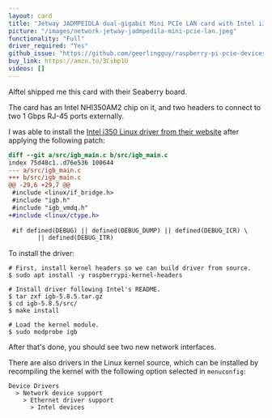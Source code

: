 ```yaml
---
layout: card
title: "Jetway JADMPEIDLA dual-gigabit Mini PCIe LAN card with Intel i350"
picture: "/images/network-jetway-jadmpedila-mini-pcie-lan.jpeg"
functionality: "Full"
driver_required: "Yes"
github_issue: "https://github.com/geerlingguy/raspberry-pi-pcie-devices/issues/315"
buy_link: https://amzn.to/3Csbp1U
videos: []
---
```

Alftel shipped me this card with their Seaberry board.

The card has an Intel NHI350AM2 chip on it, and two headers to connect to two 1 Gbps RJ-45 ports externally.

I was able to install the [Intel i350 Linux driver from their website](https://www.intel.com/content/www/us/en/products/details/ethernet/gigabit-controllers/i350-controllers/downloads.html) after applying the following patch:

```patch
diff --git a/src/igb_main.c b/src/igb_main.c
index 75d48c1..d76e536 100644
--- a/src/igb_main.c
+++ b/src/igb_main.c
@@ -29,6 +29,7 @@
 #include <linux/if_bridge.h>
 #include "igb.h"
 #include "igb_vmdq.h"
+#include <linux/ctype.h>
 
 #if defined(DEBUG) || defined(DEBUG_DUMP) || defined(DEBUG_ICR) \
        || defined(DEBUG_ITR)
```

To install the driver:

```
# First, install kernel headers so we can build driver from source.
$ sudo apt install -y raspberrypi-kernel-headers

# Install driver following Intel's README.
$ tar zxf igb-5.8.5.tar.gz
$ cd igb-5.8.5/src/
$ make install

# Load the kernel module.
$ sudo modprobe igb
```

After that's done, you should see two new network interfaces.

There are also drivers in the Linux kernel source, which can be installed by recompiling the kernel with the following option selected in `menuconfig`:

```
Device Drivers
  > Network device support
    > Ethernet driver support
      > Intel devices
```
